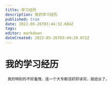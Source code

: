 ```yaml
---
title: 学习经历
description: 我的学习经历
published: true
date: 2022-05-26T03:44:32.684Z
tags: 
editor: markdown
dateCreated: 2022-05-26T03:44:29.072Z
---
```


# 我的学习经历
 
     真的特别的不好羞愧，连一个大专都没好好读完，就结业了。